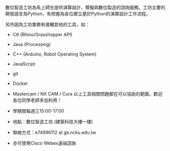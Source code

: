 數位智造工坊為系上師生提供演算設計，模擬與數位製造的諮詢服務。工坊主要的開發語言為Python，有把握為各位建立基於Python的演算設計工作流程。

另外因為工坊業務有接觸其他的工具，如：
* C# (Rhino/Grasshopper API)
* Java (Processing)
* C++ (Arduino, Robot Operating System)
* JavaScript
* git
* Docker
* Mastercam / NX CAM / Cura
以上工具相關問題都在可以協助的範圍，歡迎各位同學老師多加利用！

* 學期間每週三15:00-17:00
* 地點：數位智造工坊 (建築科技大樓一樓)
* 聯絡方式：e74996112 at gs.ncku.edu.tw
* 亦可使用Cisco Webex遠端諮詢